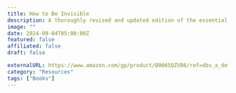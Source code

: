 ```yaml
---
title: How to Be Invisible
description: A thoroughly revised and updated edition of the essential guide to preserving your personal security.
image: ""
date: 2024-09-04T05:00:00Z
featured: false
affiliated: false
draft: false

externalURL: https://www.amazon.com/gp/product/B0065QZVB6/ref=dbs_a_def_rwt_hsch_vapi_tkin_p1_i0
category: "Resources"
tags: ["Books"]
---
```

